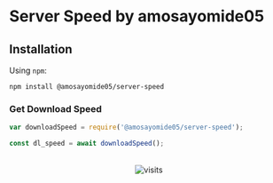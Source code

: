 # Server Speed by amosayomide05

## Installation

Using `npm`:

	npm install @amosayomide05/server-speed

### Get Download Speed

```js
var downloadSpeed = require('@amosayomide05/server-speed');

const dl_speed = await downloadSpeed();
```




<p align="center"><br>
<img src="https://visit-counter.vercel.app/counter.png?page=https%3A%2F%Fgithub.com%2Famoayomide05%2Fchatgpt-whatsapp-bot&s=80&c=00ff00&bg=00000000&no=5&ff=digi" alt="visits">
</p>
